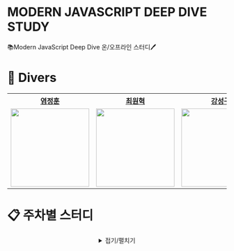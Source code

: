 # MODERN JAVASCRIPT DEEP DIVE STUDY

📚Modern JavaScript Deep Dive 온/오프라인 스터디🖊️

# 🌊 Divers

<div align="center">  
<table style="text-align:center;">
<tr>
<th style="text-align:center;"><a href="https://github.com/youmdang">염정훈</a></th>
<th style="text-align:center;"><a href="https://github.com/cwonhyeok">최원혁</a></th>
<th style="text-align:center;"><a href="https://github.com/L1m3Kun">강성구</a></th>
</tr>
<tr>
    <td style="text-align:center;"><a href="https://github.com/youmdang"><img width="180px" src="https://avatars.githubusercontent.com/u/165889213?v=4"/></a></td>
    <td style="text-align:center;"><a href="https://github.com/cwonhyeok"><img width="180px" src="https://avatars.githubusercontent.com/u/169676867?v=4"/></a></td>
    <td style="text-align:center;"><a href="https://github.com/L1m3Kun"><img width="180px" src="https://avatars.githubusercontent.com/u/113879996?v=4""/></a></td>
    
</tr>
</table>
</div>

# 📋 주차별 스터디

<details markdwon="1" align="center">
<summary >접기/펼치기</summary><br/><br/>

<div align="center">

|    날짜    |        주차        |                                               내용                                                |                                TIL                                |              참여자              |
| :--------: | :----------------: | :-----------------------------------------------------------------------------------------------: | :---------------------------------------------------------------: | :------------------------------: |
| 2024.06.14 | [1주차][1st_study] | [프로그래밍 <br/> 자바스크립트란? <br/> 자바스크립트 개발 환경과 실행 방법 <br/> 변수][1st_study] | [![정훈]][정훈1n] <br/> [![원혁]][원혁1n] <br/> [![성구]][성구1n] | 😃정훈 <br/> 😃원혁 <br/> 😃성구 |
| 2024.06.21 | [2주차][2nd_study] |                      [표현식과 문 <br/> 데이터 타입 <br/> 연산자][2nd_study]                      | [![정훈]][정훈2n] <br/> [![원혁]][원혁2n] <br/> [![성구]][성구2n] | 😃정훈 <br/> 😃원혁 <br/> 😃성구 |
| 2024.06.28 | [3주차][3rd_study] |                 [제어문 <br/> 타입 변환과 단축 평가 <br/> 객체 리터럴][3rd_study]                 | [![정훈]][정훈3n] <br/> [![원혁]][원혁3n] <br/> [![성구]][성구3n] | 😃정훈 <br/> 😃원혁 <br/> 😃성구 |
| 2024.07.04 | [4주차][4th_study] |                 [원시 값과 객체의 비교 <br/> 함수][4th_study]                 | [![정훈]][정훈4n] <br/> [![원혁]][원혁4n] <br/> [![성구]][성구4n] |  😃정훈 <br/> 😃원혁 <br/> 😃성구  |
| 2024.07.11 | [5주차][5th_study] |                 [스코프 <br/> 전역 변수의 문제점 <br/> let, const 키워드와 블록 레벨 스코프][5th_study]                 | [![정훈]][정훈5n] <br/> [![원혁]][원혁5n] <br/> [![성구]][성구5n] | 😃정훈 <br/> 😃원혁 <br/> 😃성구 |
| 2024.08.15 | [6주차][6th_study] |                 [프로퍼티 어트리뷰트 <br/> 생성자 함수에 의한 객체 생성 <br/> 함수와 일급 객체][6th_study]                 | [![정훈]][정훈6n] <br/> [![원혁]][원혁6n] <br/> [![성구]][성구6n] | 😃정훈 <br/> 😃원혁 <br/> 😃성구 |
| 2024.08.21 | [7주차][7th_study] |                 [프로토타입][7th_study]                 | [![정훈]][정훈7n] <br/> [![원혁]][원혁7n] <br/> [![성구]][성구7n] |  😃정훈 <br/> 😃원혁 <br/> 😃성구 |
| 2024.08.28 | [8주차][8th_study] |                 [strict mode <br/> 빌트인 객체 <br/> this][8th_study]                 | [![정훈]][정훈8n] <br/> [![원혁]][원혁8n] <br/> [![성구]][성구8n] |   |

</div>

<!--Button Link-->

[정훈]: https://img.shields.io/badge/정훈-4793AF?style=for-the-badge&logoColor=white&logo=mdbook
[원혁]: https://img.shields.io/badge/원혁-FFC470?style=for-the-badge&logoColor=white&logo=mdbook
[성구]: https://img.shields.io/badge/성구-DD5746?style=for-the-badge&logoColor=white&logo=mdbook

<!--------------->

<!--Note Link-->

[정훈1n]: https://github.com/Modern-JavaScript-Deep-Dive/Modern-JavaScript-Deep-Dive/blob/main/1주차%20스터디/학습노트/정훈.md
[원혁1n]: https://github.com/Modern-JavaScript-Deep-Dive/Modern-JavaScript-Deep-Dive/blob/main/1주차%20스터디/학습노트/원혁.md
[성구1n]: https://github.com/Modern-JavaScript-Deep-Dive/Modern-JavaScript-Deep-Dive/blob/main/1주차%20스터디/학습노트/성구.md
[정훈2n]: https://github.com/Modern-JavaScript-Deep-Dive/Modern-JavaScript-Deep-Dive/blob/main/2주차%20스터디/학습노트/정훈.md
[원혁2n]: https://github.com/Modern-JavaScript-Deep-Dive/Modern-JavaScript-Deep-Dive/blob/main/2주차%20스터디/학습노트/원혁.md
[성구2n]: https://github.com/Modern-JavaScript-Deep-Dive/Modern-JavaScript-Deep-Dive/blob/main/2주차%20스터디/학습노트/성구.md
[정훈3n]: https://github.com/Modern-JavaScript-Deep-Dive/Modern-JavaScript-Deep-Dive/blob/main/3주차%20스터디/학습노트/정훈.md
[원혁3n]: https://github.com/Modern-JavaScript-Deep-Dive/Modern-JavaScript-Deep-Dive/blob/main/3주차%20스터디/학습노트/원혁.md
[성구3n]: https://github.com/Modern-JavaScript-Deep-Dive/Modern-JavaScript-Deep-Dive/blob/main/3주차%20스터디/학습노트/성구.md
[정훈4n]: https://github.com/Modern-JavaScript-Deep-Dive/Modern-JavaScript-Deep-Dive/blob/main/4주차%20스터디/학습노트/정훈.md
[원혁4n]: https://github.com/Modern-JavaScript-Deep-Dive/Modern-JavaScript-Deep-Dive/blob/main/4주차%20스터디/학습노트/원혁.md
[성구4n]: https://github.com/Modern-JavaScript-Deep-Dive/Modern-JavaScript-Deep-Dive/blob/main/4주차%20스터디/학습노트/성구.md
[정훈5n]: https://github.com/Modern-JavaScript-Deep-Dive/Modern-JavaScript-Deep-Dive/blob/main/5주차%20스터디/학습노트/정훈.md
[원혁5n]: https://github.com/Modern-JavaScript-Deep-Dive/Modern-JavaScript-Deep-Dive/blob/main/5주차%20스터디/학습노트/원혁.md
[성구5n]: https://github.com/Modern-JavaScript-Deep-Dive/Modern-JavaScript-Deep-Dive/blob/main/5주차%20스터디/학습노트/성구.md
[정훈6n]: https://github.com/Modern-JavaScript-Deep-Dive/Modern-JavaScript-Deep-Dive/blob/main/6주차%20스터디/학습노트/정훈.md
[원혁6n]: https://github.com/Modern-JavaScript-Deep-Dive/Modern-JavaScript-Deep-Dive/blob/main/6주차%20스터디/학습노트/원혁.md
[성구6n]: https://github.com/Modern-JavaScript-Deep-Dive/Modern-JavaScript-Deep-Dive/blob/main/6주차%20스터디/학습노트/성구.md
[정훈7n]: https://github.com/Modern-JavaScript-Deep-Dive/Modern-JavaScript-Deep-Dive/blob/main/7주차%20스터디/학습노트/정훈.md
[원혁7n]: https://github.com/Modern-JavaScript-Deep-Dive/Modern-JavaScript-Deep-Dive/blob/main/7주차%20스터디/학습노트/원혁.md
[성구7n]: https://github.com/Modern-JavaScript-Deep-Dive/Modern-JavaScript-Deep-Dive/blob/main/7주차%20스터디/학습노트/성구.md
[정훈8n]: https://github.com/Modern-JavaScript-Deep-Dive/Modern-JavaScript-Deep-Dive/blob/main/8주차%20스터디/학습노트/정훈.md
[원혁8n]: https://github.com/Modern-JavaScript-Deep-Dive/Modern-JavaScript-Deep-Dive/blob/main/8주차%20스터디/학습노트/원혁.md
[성구8n]: https://github.com/Modern-JavaScript-Deep-Dive/Modern-JavaScript-Deep-Dive/blob/main/8주차%20스터디/학습노트/성구.md

<!--------------->

<!---Link--->

[1st_study]: https://github.com/Modern-JavaScript-Deep-Dive/Modern-JavaScript-Deep-Dive/blob/main/1주차%20스터디/
[2nd_study]: https://github.com/Modern-JavaScript-Deep-Dive/Modern-JavaScript-Deep-Dive/blob/main/2주차%20스터디/
[3rd_study]: https://github.com/Modern-JavaScript-Deep-Dive/Modern-JavaScript-Deep-Dive/blob/main/3주차%20스터디/
[4th_study]: https://github.com/Modern-JavaScript-Deep-Dive/Modern-JavaScript-Deep-Dive/blob/main/4주차%20스터디/
[5th_study]: https://github.com/Modern-JavaScript-Deep-Dive/Modern-JavaScript-Deep-Dive/blob/main/5주차%20스터디/
[6th_study]: https://github.com/Modern-JavaScript-Deep-Dive/Modern-JavaScript-Deep-Dive/blob/main/6주차%20스터디/
[7th_study]: https://github.com/Modern-JavaScript-Deep-Dive/Modern-JavaScript-Deep-Dive/blob/main/7주차%20스터디/
[8th_study]: https://github.com/Modern-JavaScript-Deep-Dive/Modern-JavaScript-Deep-Dive/blob/main/8주차%20스터디/

<!------>

</details>
